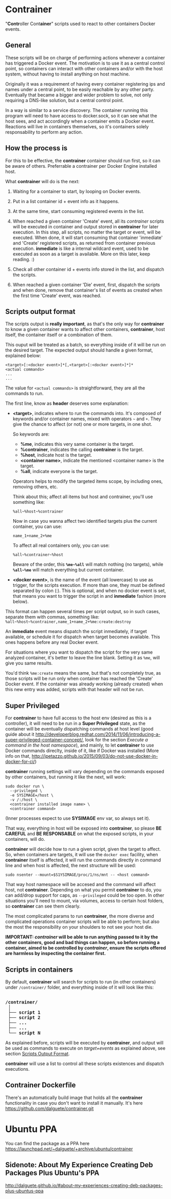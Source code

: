 Contrainer
==========

"**Contr**oller Cont**ainer**" scripts used to react to other containers Docker events.


General
-------

These scripts will be on charge of performing actions whenever a container has triggered
a Docker event. The motivation is to use it as a central control point, so containers
can interact with other containers and/or with the host system, without having to
install anything on host machine.

Originally it was a requirement of having every container registering ips and names
under a central point, to be easily reachable by any other party. Eventually that became
a bigger and wider problem to solve, not only requiring a DNS-like solution, but a
central control point.

In a way is similar to a service discovery. The container running this program will
need to have access to docker.sock, so it can see what the host sees, and act accordingly
when a container emits a Docker event. Reactions will live in containers themselves,
so it's containers solely responsability to perform any action.


How the process is
------------------

For this to be effective, the **contrainer** container should run first, so it can be
aware of others. Preferrable a contrainer per Docker Engine installed host.

What **contrainer** will do is the next:

  1. Waiting for a container to start, by looping on Docker events.

  2. Put in a list container id + event info as it happens.

  3. At the same time, start consuming registered events in the list.

  4. When reached a given container 'Create' event, all its *contrainer* scripts will be
    executed in container and output stored in **contrainer** for later execution.
    In this step, all scripts, no matter the target or event, will be executed.
    When done, it will start consuming that container 'inmediate' and  'Create' registered
    scripts, as returned from container previous execution. **inmediate** is like a
    internal wildcard event, used to be executed as soon as a target is available.
    More on this later, keep reading. :)

  5. Check all other container id + events info stored in the list, and dispatch the
    scripts.

  6. When reached a given container 'Die' event, first, dispatch the scripts and when
    done, remove that container's list of events as created when the first time
    'Create' event, was reached.


Scripts output format
---------------------

The scripts output is **really important**, as that's the only way for **contrainer** to know
a given container wants to affect other containers, **contrainer**, host itself, the
container itself or a combination of them.

This ouput will be treated as a batch, so everything inside of it will be run on the
desired target. The expected output should handle a given format, explained below:

```
<target>[:<docker event>]*[,<target>[:<docker event>]*]*
<actual commands>
...
...
```

The value for `<actual commands>` is straightforward, they are all the commands to run.

The first line, know as **header** deserves some explanation:

  * **\<target\>**, indicates where to run the commands into. It's composed of keywords
    and/or container names, mixed with operators `~` and `+`. They give the chance
    to affect (or not) one or more targets, in one shot.

    So keywords are:
      * **%me**, indicates this very same container is the target.
      * **%contrainer**, indicates the calling **contrainer** is the target.
      * **%host**, indicate host is the target.
      * **\<container name\>**, indicate the mentioned \<container name\> is the target.
      * **%all**, indicate everyone is the target.

    Operators helps to modify the targeted items scope, by including ones, removing
    others, etc.

    Think about this; affect all items but host and contrainer, you'll use something like:
    ```
    %all~%host~%contrainer
    ```

    Now in case you wanna affect two identified targets plus the current container,
    you can use:
    ```
    name_1+name_2+%me
    ```

    To affect all real containers only, you can use:
    ```
    %all~%contrainer~%host
    ```

    Beware of the order, this **`%me~%all`** will match nothing (no targets), while
    **`%all~%me`** will match everything but current container.

  * **\<docker event\>**, is the name of the event (all lowercase) to use as trigger, for the scripts
    execution. If more than one, they must be defined separated by colon (:). This is
    optional, and when no docker event is set, that means you want to trigger the
    script in and **inmediate** fashion (more below).

This format can happen several times per script output, so in such cases, separate
them with commas, something like:
    ```
    %all~%host~%contrainer,name_1+name_2+%me:create:destroy
    ```

An **inmediate** event means dispatch the script inmediately, if target available,
or schedule it for dispatch when target becomes available. This ones happens before
any real Docker event.

For situations where you want to dispatch the script for the very same analyzed container,
it's better to leave the line blank.
Setting it as `%me`, will give you same results.

You'd think `%me:create` means the same, but that's not completely true, as those
scripts will be run only when container has reached the 'Create' Docker event. If
the container was already working (already created) when this new entry was added,
scripts with that header will not be run.


Super Privileged
----------------

For **contrainer** to have full access to the host env (desired as this is a controller), 
it will need to be run in a **Super Privileged** state, as the container will be eventually
dispatching commands at host level (good guide about it http://developerblog.redhat.com/2014/11/06/introducing-a-super-privileged-container-concept/,
look for the section *Execute a command in the host namespace*), and mainly, to
let **contrainer** to use Docker commands direclty, inside of it, like if Docker
was installed (More info on that, http://jpetazzo.github.io/2015/09/03/do-not-use-docker-in-docker-for-ci/)

**contrainer** running settings will vary depending on the commands exposed by
other containers, but running it like the next, will work:

```
sudo docker run \
  --privileged \
  -e SYSIMAGE=/host \
  -v /:/host \
  <contrainer installed image name> \
  <contrainer command>
```

(Inner processes expect to use **SYSIMAGE** env var, so always set it).

That way, everything in host will be exposed into **contrainer**, so please **BE CAREFUL**
and **BE RESPONSABLE** on what the exposed scripts, in your containers, will do.

**contrainer** will decide how to run a given script, given the target to affect.
So, when containers are targets, it will use the `docker exec` facility, when
**contrainer** itself is affected, it will run the commands directly in command
line and when host is affected, the next structure will be used:

```
sudo nsenter --mount=$S1YSIMAGE/proc/1/ns/mnt -- <host command>
```

That way host namespace will be accesed and the command will affect host, not **contrainer**.
Depending on what you permit **contrainer** to do, you can add/drop support for
caps, as `--privileged` could be too open. In other situations you'll need to mount,
via volumes, access to certain host folders, so **contrainer** can see them clearly.

The most complicated params to run **contrainer**, the more diverse and complicated
operations container scripts will be able to perform; but also the most the responsibility
on your shoulders to not see your host die.

<strong>IMPORTANT: <em>contrainer</em> will be able to run anything passed to it by the other containers,
good and bad things can happen, so before running a container, aimed to be controlled
by <em>contrainer</em>, ensure the scripts offered are harmless by inspecting the
container first.</strong>

Scripts in containers
---------------------

By default, **contrainer** will search for scripts to run (in other containers) under `/contrainer/`
folder, and everything inside of it will look like this:

<pre><strong>
/contrainer/
 │
 ├── script 1
 ├── script 2
 ├── ...
 ├── ...
 └── script N
</strong></pre>

As explained before, scripts will be executed by **contrainer**, and output will
be used as commands to execute on *target+events* as explained above, see section
[Scripts Output Format](#scripts-output-format).

**contrainer** will use a list to control all these scripts existences and dispatch
executions.


Contrainer Dockerfile
---------------------

There's an automatically build image that holds all the **contrainer** functionality
in case you don't want to install it manually. It's here https://github.com/dalguete/contrainer.git



Ubuntu PPA
==========

You can find the package as a PPA here https://launchpad.net/~dalguete/+archive/ubuntu/contrainer

Sidenote: About My Experience Creating Deb Packages Plus Ubuntu's PPA
---------------------------------------------------------------------

http://dalguete.github.io/#about-my-experiences-creating-deb-packages-plus-ubuntus-ppa

